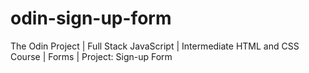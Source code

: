 # odin-sign-up-form
The Odin Project | Full Stack JavaScript | Intermediate HTML and CSS Course | Forms | Project: Sign-up Form
